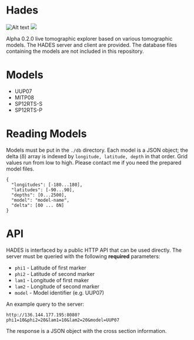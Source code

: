# Hades

![Alt text](./hades-explorer.svg)
<img src="./hades-explorer.svg">

Alpha 0.2.0 live tomographic explorer based on various tomographic models. The HADES server and client are provided. The database files containing the models are not included in this repository.

# Models

* UUP07
* MITP08
* SP12RTS-S
* SP12RTS-P

# Reading Models

Models must be put in the `./db` directory. Each model is a JSON object; the delta (δ) array is indexed by `longitude, latitude, depth` in that order. Grid values run from low to high. Please contact me if you need the prepared model files.

    {
      "longitudes": [-180...180],
      "latitudes": [-90...90],
      "depths": [0...2500],
      "model": "model-name",
      "delta": [δ0 ... δN]
    }

# API

HADES is interfaced by a public HTTP API that can be used directly. The server must be queried with the following **required** parameters:

* `phi1` - Latitude of first marker
* `phi2` - Latitude of second marker
* `lam1` - Longitude of first maker
* `lam2` - Longitude of second marker
* `model` - Model identifier (e.g. UUP07)

An example query to the server:

    http://136.144.177.195:8080?phi1=10&phi2=20&lam1=10&lam2=20&model=UUP07

The response is a JSON object with the cross section information.
